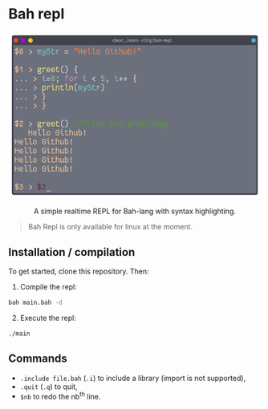 # Bah repl

<center>
<img src="./assets/screenshot.png">
<p>
A simple realtime REPL for Bah-lang with syntax highlighting.
</p>
</center>

> Bah Repl is only available for linux at the moment.

## Installation / compilation
To get started, clone this repository. Then:

1. Compile the repl:
```bash
bah main.bah -d
```

2. Execute the repl:
```bash
./main
```

## Commands
- `.include file.bah` (`.i`) to include a library (import is not supported),
- `.quit` (`.q`) to quit,
- `$nb` to redo the nb<sup>th</sup> line.